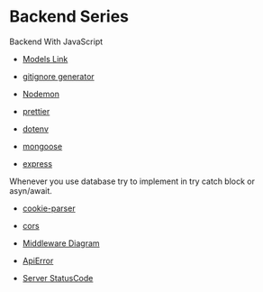 # Backend Series

Backend With JavaScript

- [Models Link](https://app.eraser.io/workspace/tn7lFbsRwFjsdtMsvp5a?origin=share)

- [gitignore generator](https://mrkandreev.name/snippets/gitignore-generator)

- [Nodemon](https://www.npmjs.com/package/nodemon)

- [prettier](https://www.npmjs.com/package/prettier)

- [dotenv](https://www.npmjs.com/package/dotenv)

- [mongoose](https://mongoosejs.com/docs/)

- [express](https://expressjs.com/)

Whenever you use database try to implement in try catch block or asyn/await.

- [cookie-parser](https://www.npmjs.com/package/cookie-parser)

- [cors](https://www.npmjs.com/package/cors)

- [Middleware Diagram](https://app.eraser.io/workspace/7vKlDwtvAVoyA95seHVJ?origin=share)

- [ApiError](https://nodejs.org/api/errors.html)

- [Server StatusCode](https://developer.mozilla.org/en-US/docs/Web/HTTP/Status)
